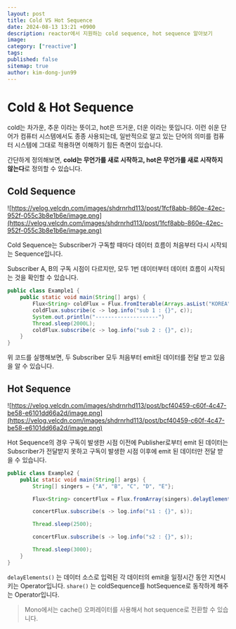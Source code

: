 ```yaml
---
layout: post
title: Cold VS Hot Sequence
date: 2024-08-13 13:21 +0900
description: reactor에서 지원하는 cold sequence, hot sequence 알아보기
image:
category: ["reactive"]
tags:
published: false
sitemap: true
author: kim-dong-jun99
---
```


# Cold & Hot Sequence

cold는 차가운, 추운 이라는 뜻이고, hot은 뜨거운, 더운 이라는 뜻입니다. 이런 쉬운 단어가 컴퓨터 시스템에서도 종종 사용되는데, 일반적으로 알고 있는 단어의 의미를 컴퓨터 시스템에 그대로 적용하면 이해하기 힘든 측면이 있습니다.

간단하게 정의해보면, **cold는 무언가를 새로 시작하고, hot은 무언가를 새로 시작하지 않는다**로 정의할 수 있습니다.

## Cold Sequence

![https://velog.velcdn.com/images/shdrnrhd113/post/1fcf8abb-860e-42ec-952f-055c3b8e1b6e/image.png](https://velog.velcdn.com/images/shdrnrhd113/post/1fcf8abb-860e-42ec-952f-055c3b8e1b6e/image.png)

Cold Sequence는 Subscriber가 구독할 때마다 데이터 흐름이 처음부터 다시 시작되는 Sequence입니다.

Subscriber A, B의 구독 시점이 다르지만, 모두 1번 데이터부터 데이터 흐름이 시작되는 것을 확인할 수 있습니다.

```java
public class Example1 {
    public static void main(String[] args) {
        Flux<String> coldFlux = Flux.fromIterable(Arrays.asList("KOREA", "JAPAN", "CHINESE")).map(String::toLowerCase);
        coldFlux.subscribe(c -> log.info("sub 1 : {}", c));
        System.out.println("--------------------")
        Thread.sleep(2000L);
        coldFlux.subscribe(c -> log.info("sub 2 : {}", c));
    }
}
```

위 코드를 실행해보면, 두 Subscriber 모두 처음부터 emit된 데이터를 전달 받고 있음을 알 수 있습니다.

## Hot Sequence

![https://velog.velcdn.com/images/shdrnrhd113/post/bcf40459-c60f-4c47-be58-e6101dd66a2d/image.png](https://velog.velcdn.com/images/shdrnrhd113/post/bcf40459-c60f-4c47-be58-e6101dd66a2d/image.png)

Hot Sequence의 경우 구독이 발생한 시점 이전에 Publisher로부터 emit 된 데이터는 Subscriber가 전달받지 못하고 구독이 발생한 시점 이후에 emit 된 데이터만 전달 받을 수 있습니다.

```java
public class Example2 {
    public static void main(String[] args) {
        String[] singers = {"A", "B", "C", "D", "E"};

        Flux<String> concertFlux = Flux.fromArray(singers).delayElements(Duration.ofSeconds(1)).share();

        concertFlux.subscribe(s -> log.info("s1 : {}", s));

        Thread.sleep(2500);

        concertFlux.subscribe(s -> log.info("s2 : {}", s));

        Thread.sleep(3000);
    }
}
```

`delayElements()` 는 데이터 소스로 입력된 각 데이터의 emit을 일정시간 동안 지연시키는 Operator입니다. `share()` 는 coldSequence를 hotSequence로 동작하게 해주는 Operator입니다.

> Mono에서는 cache() 오퍼레이터를 사용해서 hot sequence로 전환할 수 있습니다.
